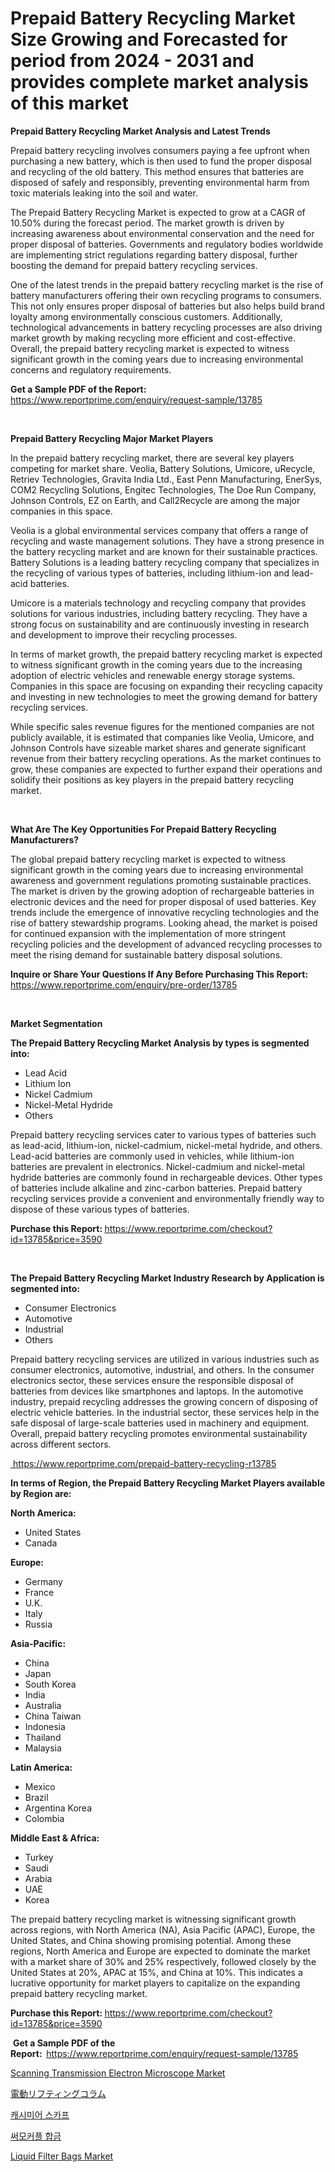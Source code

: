 <p><h1>Prepaid Battery Recycling Market Size Growing and Forecasted for period from 2024 - 2031 and provides complete market analysis of this market</h1></p><p><strong>Prepaid Battery Recycling Market Analysis and Latest Trends</strong></p>
<p><p>Prepaid battery recycling involves consumers paying a fee upfront when purchasing a new battery, which is then used to fund the proper disposal and recycling of the old battery. This method ensures that batteries are disposed of safely and responsibly, preventing environmental harm from toxic materials leaking into the soil and water.</p><p>The Prepaid Battery Recycling Market is expected to grow at a CAGR of 10.50% during the forecast period. The market growth is driven by increasing awareness about environmental conservation and the need for proper disposal of batteries. Governments and regulatory bodies worldwide are implementing strict regulations regarding battery disposal, further boosting the demand for prepaid battery recycling services.</p><p>One of the latest trends in the prepaid battery recycling market is the rise of battery manufacturers offering their own recycling programs to consumers. This not only ensures proper disposal of batteries but also helps build brand loyalty among environmentally conscious customers. Additionally, technological advancements in battery recycling processes are also driving market growth by making recycling more efficient and cost-effective. Overall, the prepaid battery recycling market is expected to witness significant growth in the coming years due to increasing environmental concerns and regulatory requirements.</p></p>
<p><strong>Get a Sample PDF of the Report:&nbsp;</strong> <a href="https://www.reportprime.com/enquiry/request-sample/13785">https://www.reportprime.com/enquiry/request-sample/13785</a></p>
<p>&nbsp;</p>
<p><strong>Prepaid Battery Recycling Major Market Players</strong></p>
<p><p>In the prepaid battery recycling market, there are several key players competing for market share. Veolia, Battery Solutions, Umicore, uRecycle, Retriev Technologies, Gravita India Ltd., East Penn Manufacturing, EnerSys, COM2 Recycling Solutions, Engitec Technologies, The Doe Run Company, Johnson Controls, EZ on Earth, and Call2Recycle are among the major companies in this space.</p><p>Veolia is a global environmental services company that offers a range of recycling and waste management solutions. They have a strong presence in the battery recycling market and are known for their sustainable practices. Battery Solutions is a leading battery recycling company that specializes in the recycling of various types of batteries, including lithium-ion and lead-acid batteries.</p><p>Umicore is a materials technology and recycling company that provides solutions for various industries, including battery recycling. They have a strong focus on sustainability and are continuously investing in research and development to improve their recycling processes.</p><p>In terms of market growth, the prepaid battery recycling market is expected to witness significant growth in the coming years due to the increasing adoption of electric vehicles and renewable energy storage systems. Companies in this space are focusing on expanding their recycling capacity and investing in new technologies to meet the growing demand for battery recycling services.</p><p>While specific sales revenue figures for the mentioned companies are not publicly available, it is estimated that companies like Veolia, Umicore, and Johnson Controls have sizeable market shares and generate significant revenue from their battery recycling operations. As the market continues to grow, these companies are expected to further expand their operations and solidify their positions as key players in the prepaid battery recycling market.</p></p>
<p>&nbsp;</p>
<p><strong>What Are The Key Opportunities For Prepaid Battery Recycling Manufacturers?</strong></p>
<p><p>The global prepaid battery recycling market is expected to witness significant growth in the coming years due to increasing environmental awareness and government regulations promoting sustainable practices. The market is driven by the growing adoption of rechargeable batteries in electronic devices and the need for proper disposal of used batteries. Key trends include the emergence of innovative recycling technologies and the rise of battery stewardship programs. Looking ahead, the market is poised for continued expansion with the implementation of more stringent recycling policies and the development of advanced recycling processes to meet the rising demand for sustainable battery disposal solutions.</p></p>
<p><strong>Inquire or Share Your Questions If Any Before Purchasing This Report:</strong> <a href="https://www.reportprime.com/enquiry/pre-order/13785">https://www.reportprime.com/enquiry/pre-order/13785</a></p>
<p>&nbsp;</p>
<p><strong>Market Segmentation</strong></p>
<p><strong>The Prepaid Battery Recycling Market Analysis by types is segmented into:</strong></p>
<p><ul><li>Lead Acid</li><li>Lithium Ion</li><li>Nickel Cadmium</li><li>Nickel-Metal Hydride</li><li>Others</li></ul></p>
<p><p>Prepaid battery recycling services cater to various types of batteries such as lead-acid, lithium-ion, nickel-cadmium, nickel-metal hydride, and others. Lead-acid batteries are commonly used in vehicles, while lithium-ion batteries are prevalent in electronics. Nickel-cadmium and nickel-metal hydride batteries are commonly found in rechargeable devices. Other types of batteries include alkaline and zinc-carbon batteries. Prepaid battery recycling services provide a convenient and environmentally friendly way to dispose of these various types of batteries.</p></p>
<p><strong>Purchase this Report:&nbsp;</strong><a href="https://www.reportprime.com/checkout?id=13785&price=3590">https://www.reportprime.com/checkout?id=13785&price=3590</a></p>
<p>&nbsp;</p>
<p><strong>The Prepaid Battery Recycling Market Industry Research by Application is segmented into:</strong></p>
<p><ul><li>Consumer Electronics</li><li>Automotive</li><li>Industrial</li><li>Others</li></ul></p>
<p><p>Prepaid battery recycling services are utilized in various industries such as consumer electronics, automotive, industrial, and others. In the consumer electronics sector, these services ensure the responsible disposal of batteries from devices like smartphones and laptops. In the automotive industry, prepaid recycling addresses the growing concern of disposing of electric vehicle batteries. In the industrial sector, these services help in the safe disposal of large-scale batteries used in machinery and equipment. Overall, prepaid battery recycling promotes environmental sustainability across different sectors.</p></p>
<p><a href="https://www.reportprime.com/prepaid-battery-recycling-r13785">&nbsp;https://www.reportprime.com/prepaid-battery-recycling-r13785</a></p>
<p><strong>In terms of Region, the Prepaid Battery Recycling Market Players available by Region are:</strong></p>
<p>
    <p> <strong> North America: </strong>
        <ul>
            <li>United States</li>
            <li>Canada</li>
        </ul>
        </p> 
    <p> <strong> Europe: </strong>
        <ul>
            <li>Germany</li>
            <li>France</li>
            <li>U.K.</li>
            <li>Italy</li>
            <li>Russia</li>
        </ul>
        </p> 
    <p> <strong> Asia-Pacific: </strong>
        <ul>
            <li>China</li>
            <li>Japan</li>
            <li>South Korea</li>
            <li>India</li>
            <li>Australia</li>
            <li>China Taiwan</li>
            <li>Indonesia</li>
            <li>Thailand</li>
            <li>Malaysia</li>
        </ul>
        </p> 
    <p> <strong> Latin America: </strong>
        <ul>
            <li>Mexico</li>
            <li>Brazil</li>
            <li>Argentina Korea</li>
            <li>Colombia</li>
        </ul>
        </p> 
    <p> <strong> Middle East & Africa: </strong>
        <ul>
            <li>Turkey</li>
            <li>Saudi</li>
            <li>Arabia</li>
            <li>UAE</li>
            <li>Korea</li>
        </ul>
    </p>
    </p>
<p><p>The prepaid battery recycling market is witnessing significant growth across regions, with North America (NA), Asia Pacific (APAC), Europe, the United States, and China showing promising potential. Among these regions, North America and Europe are expected to dominate the market with a market share of 30% and 25% respectively, followed closely by the United States at 20%, APAC at 15%, and China at 10%. This indicates a lucrative opportunity for market players to capitalize on the expanding prepaid battery recycling market.</p></p>
<p><strong>Purchase this Report: </strong><a href="https://www.reportprime.com/checkout?id=13785&price=3590">https://www.reportprime.com/checkout?id=13785&price=3590</a></p>
<p>&nbsp;<strong>Get a Sample PDF of the Report:&nbsp;&nbsp;</strong><a href="https://www.reportprime.com/enquiry/request-sample/13785">https://www.reportprime.com/enquiry/request-sample/13785</a></p>
<p><strong></strong></p>
<p><p><a href="https://funky-papaya-cf4.notion.site/Scanning-Transmission-Electron-Microscope-Market-Furnishes-Information-on-Market-Share-Market-Trend-eb8d41d5fbf9472b86323a1d1257dd83">Scanning Transmission Electron Microscope Market</a></p><p><a href="https://github.com/AriMuller2009/Market-Research-Report-List-1/blob/main/910641924765.md">電動リフティングコラム</a></p><p><a href="https://github.com/bvubpqd5241630/Market-Research-Report-List-1/blob/main/584012422807.md">캐시미어 스카프</a></p><p><a href="https://github.com/khytkeqagplkzqvh/Market-Research-Report-List-1/blob/main/827423822808.md">써모커플 합금</a></p><p><a href="https://issuu.com/reportprime-2/docs/liquid-filter-bags-market-size-2030.pptx">Liquid Filter Bags Market</a></p></p>